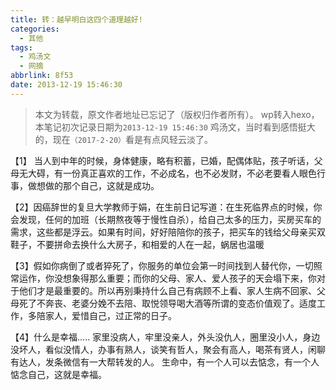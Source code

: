 ```yaml
---
title: 转：越早明白这四个道理越好!
categories:
  - 其他
tags:
  - 鸡汤文
  - 网摘
abbrlink: 8f53
date: 2013-12-19 15:46:30
---
```


> 本文为转载，原文作者地址已忘记了（版权归作者所有）。
> wp转入hexo，本笔记初次记录日期为`2013-12-19 15:46:30`
> 鸡汤文，当时看到感悟挺大的，现在`（2017-2-20）`看是有点风轻云淡了。 

<div align="center">

</div>
 <!-- more --> 
 
【1】 当人到中年的时候，身体健康，略有积蓄，已婚，配偶体贴，孩子听话，父母无大碍，有一份真正喜欢的工作，不必成名，也不必发财，不必老要看人眼色行事，做想做的那个自己，这就是成功。

【2】因癌辞世的复旦大学教师于娟，在生前日记写道：在生死临界点的时候，你会发现，任何的加班（长期熬夜等于慢性自杀），给自己太多的压力，买房买车的需求，这些都是浮云。如果有时间，好好陪陪你的孩子，把买车的钱给父母亲买双鞋子，不要拼命去换什么大房子，和相爱的人在一起，蜗居也温暖

【3】假如你病倒了或者猝死了，你服务的单位会第一时间找到人替代你，一切照常运作，你没想象得那么重要；而你的父母、家人、爱人孩子的天会塌下来，你对于他们才是最重要的。所以再别秉持什么自己有病顾不上看、家人生病不回家、父母死了不奔丧、老婆分娩不去陪、取悦领导喝大酒等所谓的变态价值观了。适度工作，多陪家人，爱惜自己，过正常的日子。

【4】什么是幸福..... 家里没病人，牢里没亲人，外头没仇人，圈里没小人，身边没坏人，看似没情人，办事有熟人，谈笑有哲人，聚会有高人，喝茶有贤人，闲聊有达人，发条微信有一大帮转发的人。 生命中，有一个人可以去惦念，有一个人惦念自己，这就是幸福。
